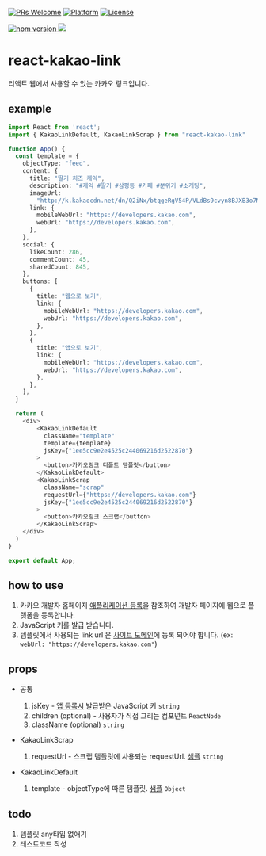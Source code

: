  [![PRs Welcome](https://img.shields.io/badge/PRs-Welcome-brightgreen.svg)](https://github.com/heyman333/react-kakao-link/pulls)
[![Platform](https://img.shields.io/badge/platform-react-lightgrey.svg)](http://facebook.github.io/react/)
[![License](https://img.shields.io/badge/license-MIT-blue.svg)](https://github.com/heyman333/react-kakao-link/blob/master/LICENSE)

<a href="https://www.npmjs.com/package/react-kakao-link">
<img alt="npm version" src="http://img.shields.io/npm/v/react-kakao-link.svg?style=flat-square">
</a>
<a href="https://www.npmjs.com/package/react-kakao-link">
<img src="http://img.shields.io/npm/dm/react-kakao-link.svg?style=flat-square">
</a>



# react-kakao-link

리액트 웹에서 사용할 수 있는 카카오 링크입니다.

## example

```ts
import React from 'react';
import { KakaoLinkDefault, KakaoLinkScrap } from "react-kakao-link"

function App() {
  const template = {
    objectType: "feed",
    content: {
      title: "딸기 치즈 케익",
      description: "#케익 #딸기 #삼평동 #카페 #분위기 #소개팅",
      imageUrl:
        "http://k.kakaocdn.net/dn/Q2iNx/btqgeRgV54P/VLdBs9cvyn8BJXB3o7N8UK/kakaolink40_original.png",
      link: {
        mobileWebUrl: "https://developers.kakao.com",
        webUrl: "https://developers.kakao.com",
      },
    },
    social: {
      likeCount: 286,
      commentCount: 45,
      sharedCount: 845,
    },
    buttons: [
      {
        title: "웹으로 보기",
        link: {
          mobileWebUrl: "https://developers.kakao.com",
          webUrl: "https://developers.kakao.com",
        },
      },
      {
        title: "앱으로 보기",
        link: {
          mobileWebUrl: "https://developers.kakao.com",
          webUrl: "https://developers.kakao.com",
        },
      },
    ],
  }

  return (
    <div>
        <KakaoLinkDefault
          className="template"
          template={template}
          jsKey={"1ee5cc9e2e4525c244069216d2522870"}
        >
          <button>카카오링크 디폴트 템플릿</button>
        </KakaoLinkDefault>
        <KakaoLinkScrap
          className="scrap"
          requestUrl={"https://developers.kakao.com"}
          jsKey={"1ee5cc9e2e4525c244069216d2522870"}
        >
          <button>카카오링크 스크랩</button>
        </KakaoLinkScrap>
    </div>
  )
}

export default App;
```

## how to use
 1. 카카오 개발자 홈페이지 [애플리케이션 등록](https://developers.kakao.com/docs/latest/ko/getting-started/app)을 참조하여 개발자 페이지에 웹으로 플랫폼을 등록합니다.
 2. JavaScript 키를 발급 받습니다.
 3. 템플릿에서 사용되는 link url 은 [사이트 도메인](https://developers.kakao.com/console/app/488557/config/platform)에 등록 되어야 합니다. (ex: `webUrl: "https://developers.kakao.com"`)

## props
  
- 공통

  1. jsKey - [앱 등록시](https://developers.kakao.com/docs/latest/ko/getting-started/app) 발급받은 JavaScript 키 `string`
  2. children (optional) - 사용자가 직접 그리는 컴포넌트 `ReactNode`
  3. className (optional) `string`

- KakaoLinkScrap

  1. requestUrl - 스크랩 탬플릿에 사용되는 requestUrl. [샘플](https://developers.kakao.com/tool/demo/link/scrap) `string`

- KakaoLinkDefault

  1. template - objectType에 따른 탬플릿. [샘플](https://developers.kakao.com/tool/demo/link) `Object`

## todo

1.  템플릿 any타입 없애기
2.  테스트코드 작성
